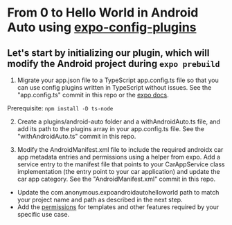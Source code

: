 # From 0 to Hello World in Android Auto using [expo-config-plugins](https://docs.expo.dev/config-plugins/introduction/)

## Let's start by initializing our plugin, which will modify the Android project during ```expo prebuild```

1. Migrate your app.json file to a TypeScript app.config.ts file so that you can use config plugins written in TypeScript without issues. See the "app.config.ts" commit in this repo or the [expo docs](https://docs.expo.dev/guides/typescript/).

Prerequisite:
```npm install -D ts-node```

2. Create a plugins/android-auto folder and a withAndroidAuto.ts file, and add its path to the plugins array in your app.config.ts file. See the "withAndroidAuto.ts" commit in this repo.

3. Modify the AndroidManifest.xml file to include the required androidx car app metadata entries and permissions using a helper from expo. Add a service entry to the manifest file that points to your CarAppService class implementation (the entry point to your car application) and update the car app category. See the "AndroidManifest.xml" commit in this repo.

  - Update the com.anonymous.expoandroidautohelloworld path to match your project name and path as described in the next step.
  - Add the [permissions](https://developer.android.com/reference/androidx/car/app/CarAppPermission) for templates and other features required by your specific use case.
